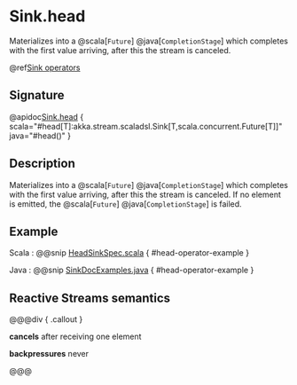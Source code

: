 # Sink.head

Materializes into a @scala[`Future`] @java[`CompletionStage`] which completes with the first value arriving, after this the stream is canceled.

@ref[Sink operators](../index.md#sink-operators)

## Signature

@apidoc[Sink.head](Sink$) { scala="#head[T]:akka.stream.scaladsl.Sink[T,scala.concurrent.Future[T]]" java="#head()" }


## Description

Materializes into a @scala[`Future`] @java[`CompletionStage`] which completes with the first value arriving,
after this the stream is canceled. If no element is emitted, the @scala[`Future`] @java[`CompletionStage`] is failed.

## Example

Scala
:   @@snip [HeadSinkSpec.scala](/gemini-stream-tests/src/test/scala/gemini/stream/scaladsl/HeadSinkSpec.scala) { #head-operator-example }

Java
:   @@snip [SinkDocExamples.java](/gemini-docs/src/test/java/jdocs/stream/operators/SinkDocExamples.java) { #head-operator-example }

## Reactive Streams semantics

@@@div { .callout }

**cancels** after receiving one element

**backpressures** never

@@@

